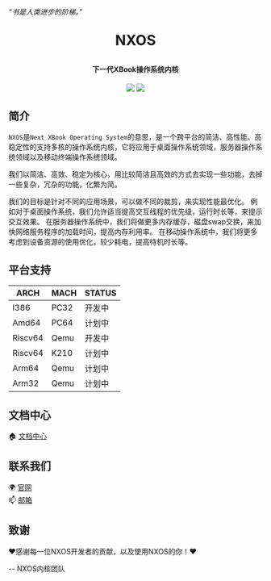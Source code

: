 *“书是人类进步的阶梯。”*

<h1 align="center" style="margin: 30px 0 30px; font-weight: bold;">NXOS</h1>
<h4 align="center">下一代XBook操作系统内核</h4>
<p align="center">
	<a href="https://gitee.com/BookOS/NXOS/stargazers"><img src="https://gitee.com/BookOS/NXOS/badge/star.svg"></a>
	<a href="https://gitee.com/BookOS/NXOS/members"><img src="https://gitee.com/BookOS/NXOS/badge/fork.svg"></a>
</p>

## 简介

`NXOS`是`Next XBook Operating System`的意思，是一个跨平台的简洁、高性能、高稳定性的支持多核的操作系统内核，它将应用于桌面操作系统领域，服务器操作系统领域以及移动终端操作系统领域。

我们以简洁、高效、稳定为核心，用比较简洁且高效的方式去实现一些功能，去掉一些复杂，冗杂的功能，化繁为简。

我们的目标是针对不同的应用场景，可以做不同的裁剪，来实现性能最优化。
例如对于桌面操作系统，我们允许适当提高交互线程的优先级，运行时长等，来提示交互效果。
在服务器操作系统中，我们将做更多内存缓存，磁盘swap交换，来加快网络服务程序的加载时间，提高内存利用率。
在移动操作系统中，我们将更多考虑到设备资源的使用优化，较少耗电，提高待机时长等。

## 平台支持

| ARCH    | MACH       |STATUS      |
| ------- | ---------- | ---------- |
| I386    | PC32       | 开发中 |
| Amd64   | PC64       | 计划中 |
| Riscv64 | Qemu       | 开发中 |
| Riscv64 | K210       | 计划中 |
| Arm64   | Qemu       | 计划中 |
| Arm32   | Qemu       | 计划中 |

## 文档中心

🏠 [文档中心](https://gitee.com/BookOS/nxos-documentation)  

## 联系我们  
🌍 [官网](https://www.book-os.org)  
📫 [邮箱](mailto:book-os@163.com)  

## 致谢

❤感谢每一位NXOS开发者的贡献，以及使用NXOS的你！❤

-- NXOS内核团队

